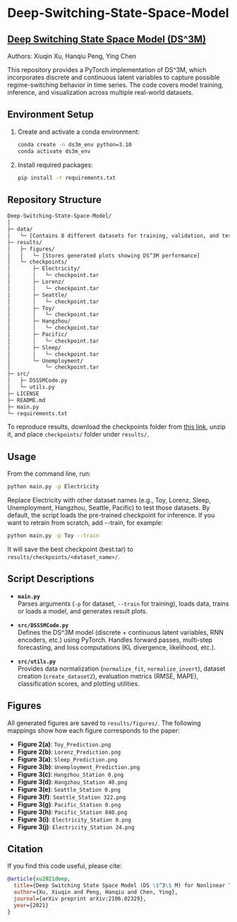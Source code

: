 # Deep-Switching-State-Space-Model

## [Deep Switching State Space Model (DS^3M)](https://arxiv.org/abs/2106.02329)
Authors: Xiuqin Xu, Hanqiu Peng, Ying Chen

This repository provides a PyTorch implementation of DS^3M, which incorporates discrete and continuous latent variables to capture possible regime-switching behavior in time series. The code covers model training, inference, and visualization across multiple real-world datasets.

## Environment Setup

1. Create and activate a conda environment:
   ```bash
   conda create -n ds3m_env python=3.10
   conda activate ds3m_env
   ```

2.	Install required packages:
    ```bash
    pip install -r requirements.txt
    ```

## Repository Structure

```bash
Deep-Switching-State-Space-Model/
│
├─ data/
│   └─ [Contains 8 different datasets for training, validation, and testing]
├─ results/
│   ├─ figures/
│   │   └─ [Stores generated plots showing DS^3M performance]
│   └─ checkpoints/
│       ├─ Electricity/
│       │   └─ checkpoint.tar
│       ├─ Lorenz/
│       │   └─ checkpoint.tar
│       ├─ Seattle/
│       │   └─ checkpoint.tar
│       ├─ Toy/
│       │   └─ checkpoint.tar
│       ├─ Hangzhou/
│       │   └─ checkpoint.tar
│       ├─ Pacific/
│       │   └─ checkpoint.tar
│       ├─ Sleep/
│       │   └─ checkpoint.tar
│       └─ Unemployment/
│           └─ checkpoint.tar
├─ src/
│   ├─ DSSSMCode.py 
│   └─ utils.py      
├─ LICENSE           
├─ README.md
├─ main.py
└─ requirements.txt
```

To reproduce results, download the checkpoints folder from [this link](https://www.dropbox.com/scl/fi/uhqpjmubfcr5wr102nxzr/checkpoints.zip?rlkey=2p6xabwl7e3325eaxefc9slbj&dl=0), unzip it, and place `checkpoints/` folder under `results/`.

## Usage

From the command line, run:
```bash
python main.py -p Electricity
```

Replace Electricity with other dataset names (e.g., Toy, Lorenz, Sleep, Unemployment, Hangzhou, Seattle, Pacific) to test those datasets. By default, the script loads the pre-trained checkpoint for inference. If you want to retrain from scratch, add --train, for example:
```bash
python main.py -p Toy --train
```

It will save the best checkpoint (best.tar) to `results/checkpoints/<dataset_name>/`.

## Script Descriptions

- **`main.py`**  
  Parses arguments (`-p` for dataset, `--train` for training), loads data, trains or loads a model, and generates result plots.

- **`src/DSSSMCode.py`**  
  Defines the DS^3M model (discrete + continuous latent variables, RNN encoders, etc.) using PyTorch. Handles forward passes, multi-step forecasting, and loss computations (KL divergence, likelihood, etc.).

- **`src/utils.py`**  
  Provides data normalization (`normalize_fit`, `normalize_invert`), dataset creation (`create_dataset2`), evaluation metrics (RMSE, MAPE), classification scores, and plotting utilities.

## Figures

All generated figures are saved to `results/figures/`. The following mappings show how each figure corresponds to the paper:

- **Figure 2(a)**: `Toy_Prediction.png`
- **Figure 2(b)**: `Lorenz_Prediction.png`
- **Figure 3(a)**: `Sleep_Prediction.png`
- **Figure 3(b)**: `Unemployment_Prediction.png`
- **Figure 3(c)**: `Hangzhou_Station 0.png`
- **Figure 3(d)**: `Hangzhou_Station 40.png`
- **Figure 3(e)**: `Seattle_Station 0.png`
- **Figure 3(f)**: `Seattle_Station 322.png`
- **Figure 3(g)**: `Pacific_Station 0.png`
- **Figure 3(h)**: `Pacific_Station 840.png`
- **Figure 3(i)**: `Electricity_Station 0.png`
- **Figure 3(j)**: `Electricity_Station 24.png`

## Citation

If you find this code useful, please cite:

```bibtex
@article{xu2021deep,
  title={Deep Switching State Space Model (DS \$^3\$ M) for Nonlinear Time Series Forecasting with Regime Switching},
  author={Xu, Xiuqin and Peng, Hanqiu and Chen, Ying},
  journal={arXiv preprint arXiv:2106.02329},
  year={2021}
}
```